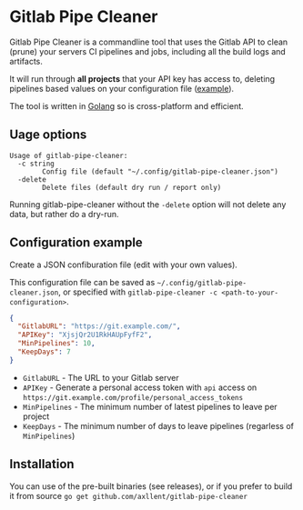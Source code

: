# Gitlab Pipe Cleaner 

Gitlab Pipe Cleaner is a commandline tool that uses the Gitlab API to clean (prune) your servers CI pipelines and jobs, 
including all the build logs and artifacts.

It will run through **all projects** that your API key has access to, deleting pipelines based values on your configuration file ([example](#configuration-example)).

The tool is written in [Golang](https://golang.org/) so is cross-platform and efficient.


## Uage options

```
Usage of gitlab-pipe-cleaner:
  -c string
        Config file (default "~/.config/gitlab-pipe-cleaner.json")
  -delete
        Delete files (default dry run / report only)
```

Running gitlab-pipe-cleaner without the `-delete` option will not delete any data, but rather do a dry-run.


## Configuration example

Create a JSON confiburation file (edit with your own values).

This configuration file can be saved as `~/.config/gitlab-pipe-cleaner.json`, or specified with `gitlab-pipe-cleaner -c <path-to-your-configuration>`.

```json
{
  "GitlabURL": "https://git.example.com/",
  "APIKey": "XjsjQr2U1RkHAUpFyfF2",
  "MinPipelines": 10,
  "KeepDays": 7
}
```

- `GitlabURL` - The URL to your Gitlab server
- `APIKey` - Generate a personal access token with `api` access on `https://git.example.com/profile/personal_access_tokens`
- `MinPipelines` - The minimum number of latest pipelines to leave per project
- `KeepDays` - The minimum number of days to leave pipelines (regarless of `MinPipelines`)


## Installation

You can use of the pre-built binaries (see releases), or if you prefer to build it from source `go get github.com/axllent/gitlab-pipe-cleaner`
